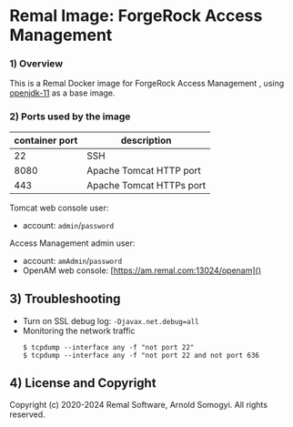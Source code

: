 # Remal Image: ForgeRock Access Management

### 1) Overview
This is a Remal Docker image for ForgeRock Access Management , using [openjdk-11](../../tomcat/openjdk-11/README.md) as a base image.

### 2) Ports used by the image

| container port | description              |
|----------------|--------------------------|
| 22             | SSH                      |
| 8080           | Apache Tomcat HTTP port  |
| 443            | Apache Tomcat HTTPs port |

Tomcat web console user:
* account: `admin`/`password`

Access Management admin user:
* account: `amAdmin`/`password`
* OpenAM web console: [https://am.remal.com:13024/openam]()

## 3) Troubleshooting
* Turn on SSL debug log: `-Djavax.net.debug=all`
* Monitoring the network traffic
    ~~~~
    $ tcpdump --interface any -f "not port 22"
    $ tcpdump --interface any -f "not port 22 and not port 636
    ~~~~

## 4) License and Copyright
Copyright (c) 2020-2024 Remal Software, Arnold Somogyi. All rights reserved.
